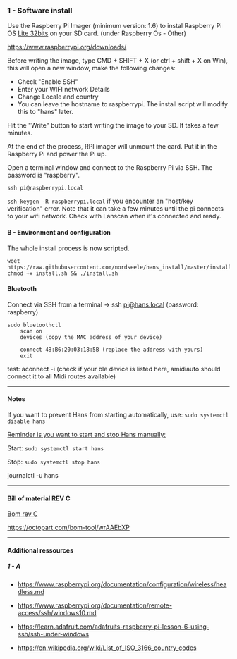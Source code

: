 ### 1 - Software install

Use the Raspberry Pi Imager (minimum version: 1.6) to instal Raspberry Pi OS <u>Lite 32bits</u> on your SD card. (under Raspberry Os - Other)

https://www.raspberrypi.org/downloads/

Before writing the image, type CMD + SHIFT + X (or ctrl + shift + X on Win), this will open a new window, make the following changes:

- Check "Enable SSH" 
- Enter your WIFI network Details
- Change Locale and country
- You can leave the hostname to raspberrypi. The install script will modify this to "hans" later. 

Hit the "Write" button to start writing the image to your SD. It takes a few minutes.

At the end of the process, RPI imager will unmount the card. Put it in the Raspberry Pi and power the Pi up.

Open a terminal window and connect to the Raspberry Pi via SSH. The password is "raspberry".

```shell
ssh pi@raspberrypi.local 
```

`ssh-keygen -R raspberrypi.local` if you encounter an "host/key verification" error. Note that it can take a few minutes until the pi connects to your wifi network. Check with Lanscan when it's connected and ready.

#### B - Environment and configuration

The whole install process is now scripted.

```shell
wget https://raw.githubusercontent.com/nordseele/hans_install/master/install.sh
chmod +x install.sh && ./install.sh
```

#### Bluetooth

Connect via SSH from a terminal -> ssh pi@hans.local (password: raspberry)
```
sudo bluetoothctl
 	scan on 
	devices (copy the MAC address of your device)

	connect 48:B6:20:03:18:5B (replace the address with yours)
    exit
```

test: aconnect -i (check if your ble device is listed here, amidiauto should connect it to all Midi routes available)


___
#### Notes

If you want to prevent Hans from starting automatically, use: `sudo systemctl disable hans` 

<u>Reminder is you want to start and stop Hans manually:</u>

Start: `sudo systemctl start hans`

Stop: `sudo systemctl stop hans`

journalctl -u hans

____ 


#### Bill of material REV C

[Bom rev C](bom_revC.md)

https://octopart.com/bom-tool/wrAAEbXP


____

#### Additional ressources

##### 1 - A

- https://www.raspberrypi.org/documentation/configuration/wireless/headless.md

- https://www.raspberrypi.org/documentation/remote-access/ssh/windows10.md

- https://learn.adafruit.com/adafruits-raspberry-pi-lesson-6-using-ssh/ssh-under-windows

- https://en.wikipedia.org/wiki/List_of_ISO_3166_country_codes
